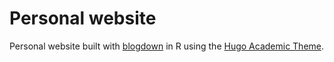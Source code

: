 # Personal website

Personal website built with [blogdown](https://pkgs.rstudio.com/blogdown/) in R using the [Hugo Academic Theme](https://github.com/wowchemy/starter-hugo-academic).
